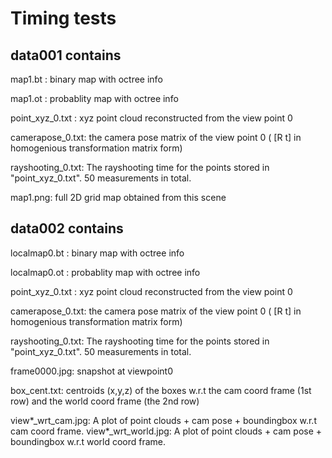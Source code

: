 # Timing tests

## data001 contains 
map1.bt :           binary map with octree info

map1.ot :           probablity map with octree info

point_xyz_0.txt :   xyz point cloud reconstructed from the view point 0

camerapose_0.txt:   the camera pose matrix of the view point 0 ( [R t] in homogenious transformation matrix form)

rayshooting_0.txt:  The rayshooting time for the points stored in "point_xyz_0.txt". 50 measurements in total. 

map1.png:   full 2D grid map obtained from this scene


## data002 contains 
localmap0.bt :           binary map with octree info

localmap0.ot :           probablity map with octree info

point_xyz_0.txt :       xyz point cloud reconstructed from the view point 0

camerapose_0.txt:       the camera pose matrix of the view point 0 ( [R t] in homogenious transformation matrix form)

rayshooting_0.txt:      The rayshooting time for the points stored in "point_xyz_0.txt". 50 measurements in total. 

frame0000.jpg:          snapshot at viewpoint0

box_cent.txt:           centroids (x,y,z) of the boxes w.r.t the cam coord frame (1st row) and the world coord frame (the 2nd row)

view*_wrt_cam.jpg:      A plot of point clouds + cam pose + boundingbox w.r.t cam coord frame.
view*_wrt_world.jpg:    A plot of point clouds + cam pose + boundingbox w.r.t world coord frame.




